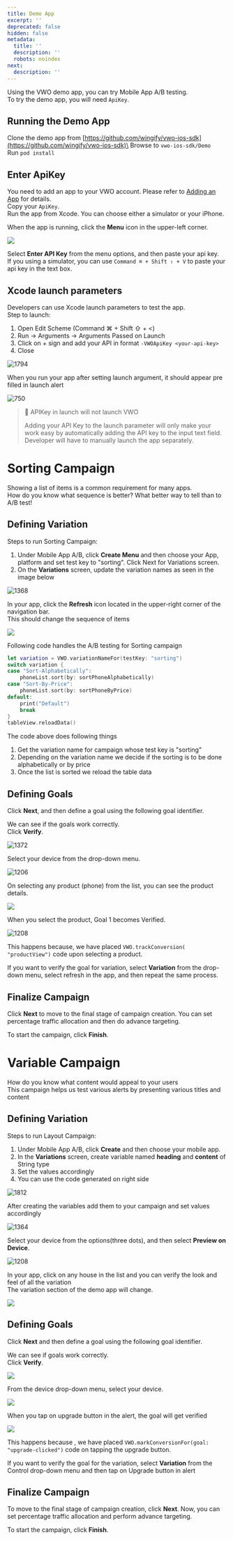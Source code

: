 ```yaml
---
title: Demo App
excerpt: ''
deprecated: false
hidden: false
metadata:
  title: ''
  description: ''
  robots: noindex
next:
  description: ''
---
```

Using the VWO demo app, you can try Mobile App A/B testing.\
To try the demo app, you will need `ApiKey`.

## Running the Demo App

Clone the demo app from [https://github.com/wingify/vwo-ios-sdk](https://github.com/wingify/vwo-ios-sdk)\
Browse to `vwo-ios-sdk/Demo`\
Run `pod install`

## Enter ApiKey

You need to add an app to your VWO account. Please refer to [Adding an App](ref:ios-adding-an-app) for details.\
Copy your `ApiKey`.\
Run the app from Xcode. You can choose either a simulator or your iPhone.

When the app is running, click the **Menu** icon in the upper-left corner.

<Image className="border" border={true} src="https://files.readme.io/dd1edc7-Simulator_Screen_Shot_-_iPhone_7_-_2018-07-30_at_12.44.15.png" />

Select **Enter API Key** from the menu options, and then paste your api key.\
If you using a simulator, you can use  `Command ⌘ + Shift ⇧ + V` to paste your api key in the text box.

## Xcode launch parameters

Developers can use Xcode launch parameters to test the app.\
Step to launch:

1. Open Edit Scheme (Command ⌘ + Shift ⇧ + \<)
2. Run → Arguments → Arguments Passed on Launch
3. Click on + sign and add your API in format `-VWOApiKey <your-api-key>`
4. Close

![1794](https://files.readme.io/dfbd63d-Screen_Shot_2018-07-31_at_4.14.36_PM.png "Screen Shot 2018-07-31 at 4.14.36 PM.png")

When you run your app after setting launch argument, it should appear pre filled in launch alert

![750](https://files.readme.io/630406e-Simulator_Screen_Shot_-_iPhone_7_-_2018-07-30_at_15.07.31.png "Simulator Screen Shot - iPhone 7 - 2018-07-30 at 15.07.31.png")

> 🚧 APIKey in launch will not launch VWO
>
> Adding your API Key to the launch parameter will only make your work easy by automatically adding the API key to the input text field. Developer will have to manually launch the app separately.

# Sorting Campaign

Showing a list of items is a common requirement for many apps.\
How do you know what sequence is better? What better way to tell than to A/B test!

## Defining Variation

Steps to run Sorting Campaign:

1. Under Mobile App A/B, click **Create Menu** and then choose your App, platform and set test key to "sorting". Click Next for Variations screen.
2. On the **Variations** screen, update the variation names as seen in the image below

![1368](https://files.readme.io/803d897-Screen_Shot_2018-08-03_at_12.00.45_PM.png "Screen Shot 2018-08-03 at 12.00.45 PM.png")

In your app, click the **Refresh** icon located in the upper-right corner of the navigation bar.\
This should change the sequence of items

<Image className="border" border={true} src="https://files.readme.io/82d51f9-Simulator_Screen_Shot_-_iPhone_7_-_2018-07-30_at_12.44.05.png" />

Following code handles the A/B testing for Sorting campaign

```swift
let variation = VWO.variationNameFor(testKey: "sorting")
switch variation {
case "Sort-Alphabetically":
    phoneList.sort(by: sortPhoneAlphabetically)
case "Sort-By-Price":
    phoneList.sort(by: sortPhoneByPrice)
default:
    print("Default")
    break
}
tableView.reloadData()
```

The code above does following things

1. Get the variation name for campaign whose test key is "sorting"
2. Depending on the variation name we decide if the sorting is to be done alphabetically or by price
3. Once the list is sorted we reload the table data

## Defining Goals

Click **Next**, and then define a goal using the following goal identifier.

We can see if the goals work correctly.\
Click **Verify**.

![1372](https://files.readme.io/2a0a3d2-Screenshot_2018-08-03_at_5.11.42_PM.png "Screenshot 2018-08-03 at 5.11.42 PM.png")

Select your device from the drop-down menu.

![1206](https://files.readme.io/d841c57-Screen_Shot_2018-07-30_at_2.45.53_PM.png "Screen Shot 2018-07-30 at 2.45.53 PM.png")

On selecting any product (phone) from the list, you can see the product details.

<Image className="border" border={true} src="https://files.readme.io/2fccc1f-Simulator_Screen_Shot_-_iPhone_7_-_2018-07-30_at_14.47.06.png" />

When you select the product, Goal 1 becomes Verified.

![1208](https://files.readme.io/b4b388e-Screen_Shot_2018-07-30_at_2.34.28_PM.png "Screen Shot 2018-07-30 at 2.34.28 PM.png")

This happens because, we have placed `VWO.trackConversion( "productView")` code upon selecting a product.

If you want to verify the goal for variation, select **Variation** from the drop-down menu, select refresh in the app, and then repeat the same process.

## Finalize Campaign

Click **Next** to move to the final stage of campaign creation. You can set percentage traffic allocation and then do advance targeting.

To start the campaign, click **Finish**.

# Variable Campaign

How do you know what content would appeal to your users\
This campaign helps us test various alerts by presenting various titles and content

## Defining Variation

Steps to run Layout Campaign:

1. Under Mobile App A/B, click **Create** and then choose your mobile app.
2. In the **Variations** screen, create variable named **heading** and **content** of String type
3. Set the values accordingly
4. You can use the code generated on right side

![1812](https://files.readme.io/db93159-Screenshot_2018-08-02_at_1.21.08_PM.png "Screenshot 2018-08-02 at 1.21.08 PM.png")

After creating the variables add them to your campaign and set values accordingly

![1364](https://files.readme.io/1539463-Screen_Shot_2018-07-30_at_2.38.04_PM.png "Screen Shot 2018-07-30 at 2.38.04 PM.png")

Select your device from the options(three dots), and then select **Preview on Device**.

![1208](https://files.readme.io/18e47f2-Screen_Shot_2018-07-30_at_2.56.21_PM.png "Screen Shot 2018-07-30 at 2.56.21 PM.png")

In your app, click on any house in the list and you can verify the look and feel of all the variation\
The variation section of the demo app will change.

<Image className="border" border={true} src="https://files.readme.io/f10027a-Simulator_Screen_Shot_-_iPhone_7_-_2018-07-30_at_12.52.58.png" />

## Defining Goals

Click **Next** and then define a goal using the following goal identifier.

We can see if goals work correctly.\
Click **Verify**.

<Image className="border" border={true} src="https://files.readme.io/fc19a58-Screen_Shot_2018-07-30_at_2.38.18_PM.png" />

From the device drop-down menu, select your device.

<Image className="border" border={true} src="https://files.readme.io/293d35b-Screen_Shot_2018-07-30_at_2.59.08_PM.png" />

When you tap on upgrade button in the alert, the goal will get verified

<Image className="border" border={true} src="https://files.readme.io/f099cd2-Screen_Shot_2018-07-30_at_2.38.43_PM.png" />

This happens because , we have placed `VWO.markConversionFor(goal: "upgrade-clicked")` code on tapping the upgrade button.

If you want to verify the goal for the variation, select **Variation** from the Control drop-down menu and then tap on Upgrade button in alert

## Finalize Campaign

To move to the final stage of campaign creation, click **Next**. Now, you can set percentage traffic allocation and perform advance targeting.

To start the campaign, click **Finish**.
